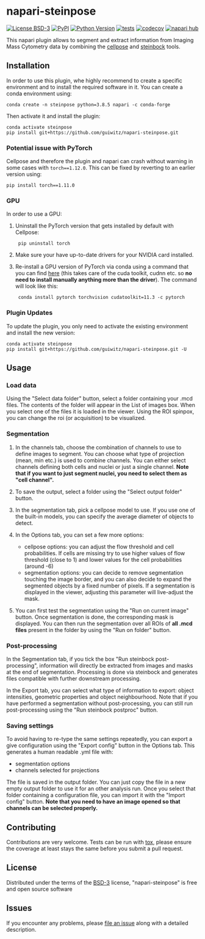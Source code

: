 # napari-steinpose

[![License BSD-3](https://img.shields.io/pypi/l/napari-steinpose.svg?color=green)](https://github.com/guiwitz/napari-steinpose/raw/main/LICENSE)
[![PyPI](https://img.shields.io/pypi/v/napari-steinpose.svg?color=green)](https://pypi.org/project/napari-steinpose)
[![Python Version](https://img.shields.io/pypi/pyversions/napari-steinpose.svg?color=green)](https://python.org)
[![tests](https://github.com/guiwitz/napari-steinpose/workflows/tests/badge.svg)](https://github.com/guiwitz/napari-steinpose/actions)
[![codecov](https://codecov.io/gh/guiwitz/napari-steinpose/branch/main/graph/badge.svg)](https://codecov.io/gh/guiwitz/napari-steinpose)
[![napari hub](https://img.shields.io/endpoint?url=https://api.napari-hub.org/shields/napari-steinpose)](https://napari-hub.org/plugins/napari-steinpose)

This napari plugin allows to segment and extract information from Imaging Mass Cytometry data by combining the [cellpose](http://www.cellpose.org/) and [steinbock](https://bodenmillergroup.github.io/steinbock/v0.14.2/) tools.

## Installation

In order to use this plugin, whe highly recommend to create a specific environment and to install the required software in it. You can create a conda environment using:

    conda create -n steinpose python=3.8.5 napari -c conda-forge

Then activate it and install the plugin:
    
    conda activate steinpose
    pip install git+https://github.com/guiwitz/napari-steinpose.git

### Potential issue with PyTorch

Cellpose and therefore the plugin and napari can crash without warning in some cases with ```torch==1.12.0```. This can be fixed by reverting to an earlier version using:
    
    pip install torch==1.11.0

### GPU

In order to use a GPU:

1. Uninstall the PyTorch version that gets installed by default with Cellpose:

        pip uninstall torch

2. Make sure your have up-to-date drivers for your NVIDIA card installed.

3. Re-install a GPU version of PyTorch via conda using a command that you can find [here](https://pytorch.org/get-started/locally/) (this takes care of the cuda toolkit, cudnn etc. so **no need to install manually anything more than the driver**). The command will look like this:

        conda install pytorch torchvision cudatoolkit=11.3 -c pytorch

### Plugin Updates

To update the plugin, you only need to activate the existing environment and install the new version:

    conda activate steinpose
    pip install git+https://github.com/guiwitz/napari-steinpose.git -U

## Usage

### Load data

Using the "Select data folder" button, select a folder containing your .mcd files. The contents of the folder will appear in the List of images box. When you select one of the files it is loaded in the viewer. Using the ROI spinpox, you can change the roi (or acquisition) to be visualized.
### Segmentation

1. In the channels tab, choose the combination of channels to use to define images to segment. You can choose what type of projection (mean, min etc.) is used to combine channels. You can either select channels defining both cells and nuclei or just a single channel. **Note that if you want to just segment nuclei, you need to select them as "cell channel".**

2. To save the output, select a folder using the "Select output folder" button.

3. In the segmentation tab, pick a cellpose model to use. If you use one of the built-in models, you can specify the average diameter of objects to detect.

4. In the Options tab, you can set a few more options:
   - cellpose options: you can adjust the flow threshold and cell probabilities. If cells are missing try to use higher values of flow threshold (close to 1) and lower values for the cell probabilities (around -6)
   - segmentation options: you can decide to remove segmentation touching the image border, and you can also decide to expand the segmented objects by a fixed number of pixels. If a segmentation is displayed in the viewer, adjusting this parameter will live-adjust the mask.

5. You can first test the segmentation using the "Run on current image" button. Once segmentation is done, the corresponding mask is displayed. You can then run the segmentation over all ROIs of **all .mcd files** present in the folder by using the "Run on folder" button.

### Post-processing

In the Segmentation tab, if you tick the box "Run steinbock post-processing", information will directly be extracted from images and masks at the end of segmentation. Processing is done via steinbock and generates files compatible with further downstream processing.

In the Export tab, you can select what type of information to export: object intensities, geometric properties and object neighbourhood. Note that if you have performed a segmentation without post-processing, you can still run post-processing using the "Run steinbock postproc" button.

### Saving settings

To avoid having to re-type the same settings repeatedly, you can export a give configuration using the "Export config" button in the Options tab. This generates a human readable .yml file with:
- segmentation options
- channels selected for projections

The file is saved in the output folder. You can just copy the file in a new empty output folder to use it for an other analysis run. Once you select that folder containing a configuration file, you can import it with the "Import config" button. **Note that you need to have an image opened so that channels can be selected properly.**
## Contributing

Contributions are very welcome. Tests can be run with [tox], please ensure
the coverage at least stays the same before you submit a pull request.

## License

Distributed under the terms of the [BSD-3] license,
"napari-steinpose" is free and open source software

## Issues

If you encounter any problems, please [file an issue] along with a detailed description.

[napari]: https://github.com/napari/napari
[Cookiecutter]: https://github.com/audreyr/cookiecutter
[@napari]: https://github.com/napari
[MIT]: http://opensource.org/licenses/MIT
[BSD-3]: http://opensource.org/licenses/BSD-3-Clause
[GNU GPL v3.0]: http://www.gnu.org/licenses/gpl-3.0.txt
[GNU LGPL v3.0]: http://www.gnu.org/licenses/lgpl-3.0.txt
[Apache Software License 2.0]: http://www.apache.org/licenses/LICENSE-2.0
[Mozilla Public License 2.0]: https://www.mozilla.org/media/MPL/2.0/index.txt
[cookiecutter-napari-plugin]: https://github.com/napari/cookiecutter-napari-plugin

[file an issue]: https://github.com/guiwitz/napari-steinpose/issues

[napari]: https://github.com/napari/napari
[tox]: https://tox.readthedocs.io/en/latest/
[pip]: https://pypi.org/project/pip/
[PyPI]: https://pypi.org/
